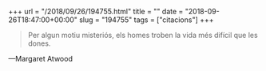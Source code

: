+++
url = "/2018/09/26/194755.html"
title = ""
date = "2018-09-26T18:47:00+00:00"
slug = "194755"
tags = ["citacions"]
+++

> Per algun motiu misteriós, els homes troben la vida més difícil que les dones.

—Margaret Atwood

